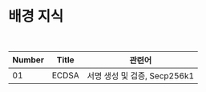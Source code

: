 # 배경 지식

<br>

| Number   | Title                             | 관련어                                                            |
| -------- | --------------------------------- | ----------------------------------------------------------------|
| 01       | ECDSA | 서명 생성 및 검증, Secp256k1 |

